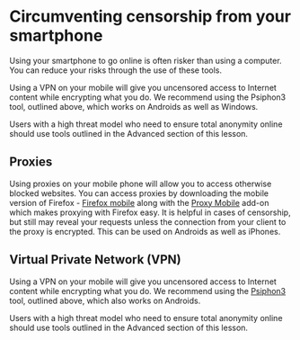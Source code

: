 [Title]: # (Обрезание цензуры с вашего смартфона)
[Order]: # (9)

# Circumventing censorship from your smartphone

Using your smartphone to go online is often risker than using a computer. You can reduce your risks through the use of these tools.

Using a VPN on your mobile will give you uncensored access to Internet content while encrypting what you do.  We recommend using the Psiphon3 tool, outlined above, which works on Androids as well as Windows.

Users with a high threat model who need to ensure total anonymity online should use tools outlined in the Advanced section of this lesson.

## Proxies

Using proxies on your mobile phone will allow you to access otherwise blocked websites. You can access proxies by downloading the mobile version of Firefox - [Firefox mobile](http://f-droid.org/repository/browse/?fdid=org.mozilla.firefox) along with the [Proxy Mobile](https://guardianproject.info/apps/proxymob-firefox-add-on/) add-on which makes proxying with Firefox easy. It is helpful in cases of censorship, but still may reveal your requests unless the connection from your client to the proxy is encrypted. This can be used on Androids as well as iPhones.

## Virtual Private Network (VPN)

Using a VPN on your mobile will give you uncensored access to Internet content while encrypting what you do.  We recommend using the [Psiphon3](umbrella://lesson/psiphon) tool, outlined above, which also works on Androids. 

Users with a high threat model who need to ensure total anonymity online should use tools outlined in the Advanced section of this lesson.